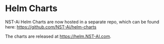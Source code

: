 # Helm Charts
NST-Ai Helm Charts are now hosted in a separate repo, which can be found here: https://github.com/NST-Ai/helm-charts 

The charts are released at https://helm.NST-AI.com. 